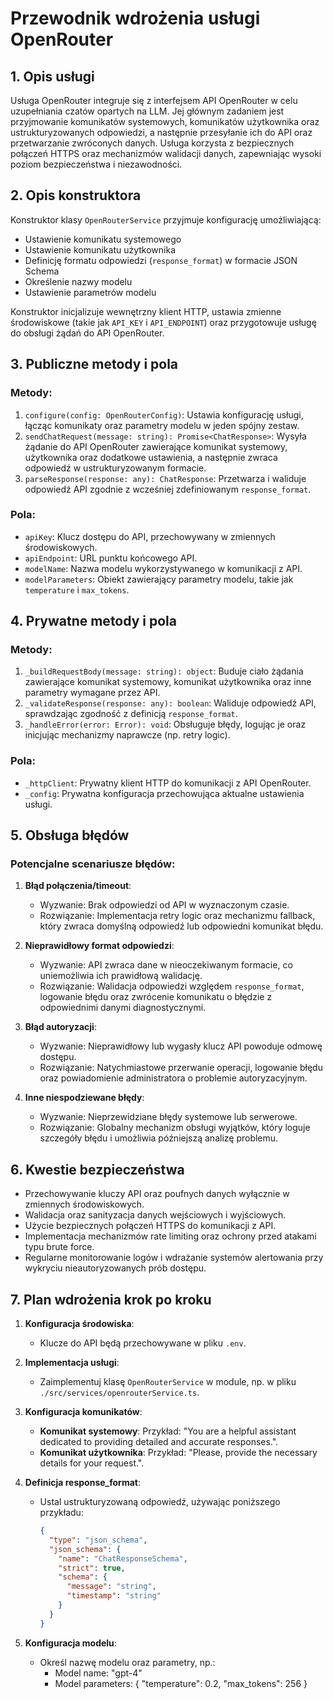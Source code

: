 # Przewodnik wdrożenia usługi OpenRouter

## 1. Opis usługi
Usługa OpenRouter integruje się z interfejsem API OpenRouter w celu uzupełniania czatów opartych na LLM. Jej głównym zadaniem jest przyjmowanie komunikatów systemowych, komunikatów użytkownika oraz ustrukturyzowanych odpowiedzi, a następnie przesyłanie ich do API oraz przetwarzanie zwróconych danych. Usługa korzysta z bezpiecznych połączeń HTTPS oraz mechanizmów walidacji danych, zapewniając wysoki poziom bezpieczeństwa i niezawodności.

## 2. Opis konstruktora
Konstruktor klasy `OpenRouterService` przyjmuje konfigurację umożliwiającą:
- Ustawienie komunikatu systemowego
- Ustawienie komunikatu użytkownika
- Definicję formatu odpowiedzi (`response_format`) w formacie JSON Schema
- Określenie nazwy modelu
- Ustawienie parametrów modelu

Konstruktor inicjalizuje wewnętrzny klient HTTP, ustawia zmienne środowiskowe (takie jak `API_KEY` i `API_ENDPOINT`) oraz przygotowuje usługę do obsługi żądań do API OpenRouter.

## 3. Publiczne metody i pola
### Metody:
1. `configure(config: OpenRouterConfig)`: Ustawia konfigurację usługi, łącząc komunikaty oraz parametry modelu w jeden spójny zestaw.
2. `sendChatRequest(message: string): Promise<ChatResponse>`: Wysyła żądanie do API OpenRouter zawierające komunikat systemowy, użytkownika oraz dodatkowe ustawienia, a następnie zwraca odpowiedź w ustrukturyzowanym formacie.
3. `parseResponse(response: any): ChatResponse`: Przetwarza i waliduje odpowiedź API zgodnie z wcześniej zdefiniowanym `response_format`.

### Pola:
- `apiKey`: Klucz dostępu do API, przechowywany w zmiennych środowiskowych.
- `apiEndpoint`: URL punktu końcowego API.
- `modelName`: Nazwa modelu wykorzystywanego w komunikacji z API.
- `modelParameters`: Obiekt zawierający parametry modelu, takie jak `temperature` i `max_tokens`.

## 4. Prywatne metody i pola
### Metody:
1. `_buildRequestBody(message: string): object`: Buduje ciało żądania zawierające komunikat systemowy, komunikat użytkownika oraz inne parametry wymagane przez API.
2. `_validateResponse(response: any): boolean`: Waliduje odpowiedź API, sprawdzając zgodność z definicją `response_format`.
3. `_handleError(error: Error): void`: Obsługuje błędy, logując je oraz inicjując mechanizmy naprawcze (np. retry logic).

### Pola:
- `_httpClient`: Prywatny klient HTTP do komunikacji z API OpenRouter.
- `_config`: Prywatna konfiguracja przechowująca aktualne ustawienia usługi.

## 5. Obsługa błędów
### Potencjalne scenariusze błędów:
1. **Błąd połączenia/timeout**:
   - Wyzwanie: Brak odpowiedzi od API w wyznaczonym czasie.
   - Rozwiązanie: Implementacja retry logic oraz mechanizmu fallback, który zwraca domyślną odpowiedź lub odpowiedni komunikat błędu.

2. **Nieprawidłowy format odpowiedzi**:
   - Wyzwanie: API zwraca dane w nieoczekiwanym formacie, co uniemożliwia ich prawidłową walidację.
   - Rozwiązanie: Walidacja odpowiedzi względem `response_format`, logowanie błędu oraz zwrócenie komunikatu o błędzie z odpowiednimi danymi diagnostycznymi.

3. **Błąd autoryzacji**:
   - Wyzwanie: Nieprawidłowy lub wygasły klucz API powoduje odmowę dostępu.
   - Rozwiązanie: Natychmiastowe przerwanie operacji, logowanie błędu oraz powiadomienie administratora o problemie autoryzacyjnym.

4. **Inne niespodziewane błędy**:
   - Wyzwanie: Nieprzewidziane błędy systemowe lub serwerowe.
   - Rozwiązanie: Globalny mechanizm obsługi wyjątków, który loguje szczegóły błędu i umożliwia późniejszą analizę problemu.

## 6. Kwestie bezpieczeństwa
- Przechowywanie kluczy API oraz poufnych danych wyłącznie w zmiennych środowiskowych.
- Walidacja oraz sanityzacja danych wejściowych i wyjściowych.
- Użycie bezpiecznych połączeń HTTPS do komunikacji z API.
- Implementacja mechanizmów rate limiting oraz ochrony przed atakami typu brute force.
- Regularne monitorowanie logów i wdrażanie systemów alertowania przy wykryciu nieautoryzowanych prób dostępu.

## 7. Plan wdrożenia krok po kroku
1. **Konfiguracja środowiska**:
   - Klucze do API będą przechowywane w pliku `.env`.

2. **Implementacja usługi**:
   - Zaimplementuj klasę `OpenRouterService` w module, np. w pliku `./src/services/openrouterService.ts`.

3. **Konfiguracja komunikatów**:
   - **Komunikat systemowy**: Przykład: "You are a helpful assistant dedicated to providing detailed and accurate responses.".
   - **Komunikat użytkownika**: Przykład: "Please, provide the necessary details for your request.".

4. **Definicja response_format**:
   - Ustal ustrukturyzowaną odpowiedź, używając poniższego przykładu:
     ```json
     {
       "type": "json_schema",
       "json_schema": {
         "name": "ChatResponseSchema",
         "strict": true,
         "schema": {
           "message": "string",
           "timestamp": "string"
         }
       }
     }
     ```

5. **Konfiguracja modelu**:
   - Określ nazwę modelu oraz parametry, np.:
     - Model name: "gpt-4"
     - Model parameters: { "temperature": 0.2, "max_tokens": 256 }
